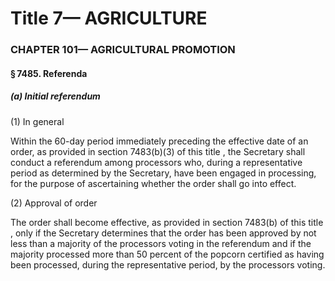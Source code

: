
# Title 7— AGRICULTURE
### CHAPTER 101— AGRICULTURAL PROMOTION
#### § 7485. Referenda
##### (a) Initial referendum

(1) In general

Within the 60-day period immediately preceding the effective date of an order, as provided in section 7483(b)(3) of this title , the Secretary shall conduct a referendum among processors who, during a representative period as determined by the Secretary, have been engaged in processing, for the purpose of ascertaining whether the order shall go into effect.

(2) Approval of order

The order shall become effective, as provided in section 7483(b) of this title , only if the Secretary determines that the order has been approved by not less than a majority of the processors voting in the referendum and if the majority processed more than 50 percent of the popcorn certified as having been processed, during the representative period, by the processors voting.
